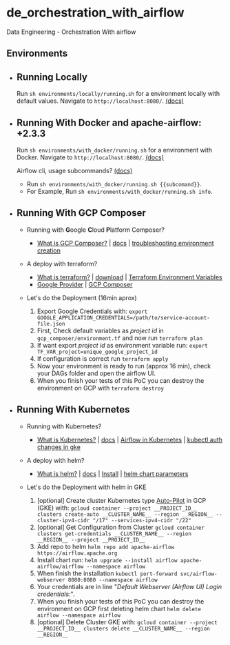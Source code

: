 # de_orchestration_with_airflow
Data Engineering - Orchestration With airflow

## Environments

* ## Running Locally

    Run `sh environments/locally/running.sh` for a environment locally with default values. Navigate to `http://localhost:8080/`. [(docs)](https://airflow.apache.org/docs/apache-airflow/stable/start/local.html)

* ## Running With Docker and apache-airflow: +2.3.3

    Run `sh environments/with_docker/running.sh` for a environment with Docker. Navigate to `http://localhost:8080/`. [(docs)](https://airflow.apache.org/docs/apache-airflow/stable/start/docker.html)

    Airflow cli, usage subcommands? [(docs)](https://airflow.apache.org/docs/apache-airflow/stable/usage-cli.html)

    * Run `sh environments/with_docker/running.sh {{subcomand}}`.
    * For Example, Run `sh environments/with_docker/running.sh info`.

* ## Running With GCP Composer 

    <!-- Run `sh environments/gcp_composer/running.sh`  -->
    * Running with **G**oogle **C**loud **P**latform Composer?
        * [What is GCP Composer?](https://cloud.google.com/composer) | [docs](https://cloud.google.com/composer/docs) | [troubleshooting environment creation](https://cloud.google.com/composer/docs/troubleshooting-environment-creation)

    * A deploy with terraform? 
        * [What is terraform?](https://www.terraform.io/docs) | [download](https://www.terraform.io/downloads) | [Terraform Environment Variables](https://www.terraform.io/cli/config/environment-variables)
        * [Google Provider](https://registry.terraform.io/providers/hashicorp/google/latest/docs/) | [GCP Composer](https://registry.terraform.io/providers/hashicorp/google/latest/docs/resources/composer_environment)

    * Let's do the Deployment (16min aprox)
        1. Export Google Credentials with: `export GOOGLE_APPLICATION_CREDENTIALS=/path/to/service-account-file.json`
        2. First, Check default variables as *project id* in `gcp_composer/environment.tf` and now run `terraform plan`
        3. If want export *project id* as environment variable run: `export TF_VAR_project=unique_google_project_id`
        4. If configuration is correct run `terraform apply`
        5. Now your environment is ready to run (approx 16 min), check your DAGs folder and open the airflow UI.
        6. When you finish your tests of this PoC you can destroy the environment on GCP with `terraform destroy`
    

* ## Running With Kubernetes

    * Running with Kubernetes?
        * [What is Kubernetes?](https://kubernetes.io/) | [docs](https://kubernetes.io/docs/home/) | [Airflow in Kubernetes](https://airflow.apache.org/docs/apache-airflow/stable/kubernetes.html) | [kubectl auth changes in gke](https://cloud.google.com/blog/products/containers-kubernetes/kubectl-auth-changes-in-gke)

    * A deploy with helm? 
        * [What is helm?](https://helm.sh/) | [docs](https://helm.sh/docs/) | [Install](https://helm.sh/docs/intro/install/) | [helm chart parameters](https://airflow.apache.org/docs/helm-chart/stable/parameters-ref.html)

    * Let's do the Deployment with helm in GKE
        1. [optional] Create cluster Kubernetes type [Auto-Pilot](https://cloud.google.com/kubernetes-engine/docs/concepts/autopilot-overview) in GCP (GKE) with: `gcloud container --project __PROJECT_ID__ clusters create-auto __CLUSTER_NAME__ --region __REGION__ --cluster-ipv4-cidr "/17" --services-ipv4-cidr "/22"`
        2. [optional] Get Configuration from Cluster `gcloud container clusters get-credentials __CLUSTER_NAME__ --region __REGION__ --project __PROJECT_ID__`
        3. Add repo to helm `helm repo add apache-airflow https://airflow.apache.org`
        4. Install chart run: `helm upgrade --install airflow apache-airflow/airflow --namespace airflow`
        5. When finish the installation `kubectl port-forward svc/airflow-webserver 8080:8080 --namespace airflow`
        6. Your credentials are in line "_Default Webserver (Airflow UI) Login credentials:_".
        7. When you finish your tests of this PoC you can destroy the environment on GCP first deleting helm chart `helm delete airflow --namespace airflow`
        8. [optional] Delete Cluster GKE with: `gcloud container --project __PROJECT_ID__ clusters delete __CLUSTER_NAME__ --region __REGION__`
    
